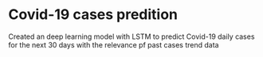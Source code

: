 # Covid-19 cases predition
 Created an deep learning model with LSTM to predict Covid-19 daily cases for the next 30 days with the relevance pf past cases trend data
